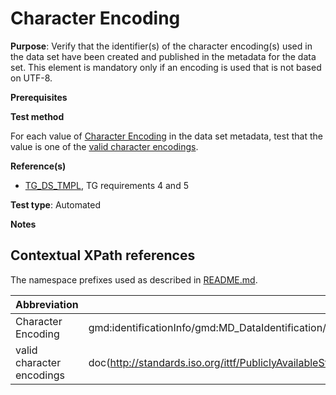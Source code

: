 # Character Encoding

**Purpose**: Verify that the identifier(s) of the character encoding(s) used in the data set have been created and published in the metadata for the data set. This element is mandatory only if an encoding is used that is not based on UTF-8.

**Prerequisites**

**Test method**

For each value of [Character Encoding](#CharEnc) in the data set metadata, test that the value is one of the [valid character encodings](#CharEnc).

**Reference(s)**	 

* [TG_DS_TMPL](http://inspire.ec.europa.eu/id/ats/data/3.0rc3/interoperability-metadata/README#ref_TG_DS_TMPL), TG requirements 4 and 5 

**Test type**: Automated

**Notes**

## Contextual XPath references

The namespace prefixes used as described in [README.md](http://inspire.ec.europa.eu/id/ats/data/3.0rc3/interoperability-metadata/README#namespaces).

Abbreviation                                   |  XPath expression (relative to gmd:MD_Metadata)
-----------------------------------------------| -------------------------------------------------------------------------
<a name="CharEnc"></a> Character Encoding | gmd:identificationInfo/gmd:MD_DataIdentification/gmd:characterSet/gmd:MD_CharacterSetCode/@codeListValue
<a name="ValidCharEnc"></a> valid character encodings | doc(http://standards.iso.org/ittf/PubliclyAvailableStandards/ISO_19139_Schemas/resources/codelist/ML_gmxCodelists.xml)//gmx:ML_CodeListDictionary[@gml:id='MD_CharacterSetCode']//gml:identifier/text()
